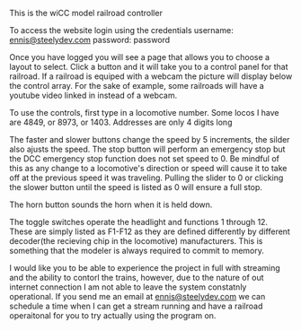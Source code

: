 This is the wiCC model railroad controller

To access the website login using the credentials 
username: ennis@steelydev.com
password: password

Once you have logged you will see a page that allows you to choose a layout to select. 
Click a button and it will take you to a control panel for that railroad. 
If a railroad is equiped with a webcam the picture will display below the control array.
For the sake of example, some railroads will have a youtube video linked in instead of a webcam. 

To use the controls, first type in a locomotive number. 
Some locos I have are 4849, or 8973, or 1403.
Addresses are only 4 digits long

The faster and slower buttons change the speed by 5 increments, the silder also ajusts the speed.
The stop button will perform an emergency stop but the DCC emergency stop function does not set speed to 0. Be mindful of this as any change to a locomotive's direction or speed will cause it to take off at the previous speed it was traveling. Pulling the slider to 0 or clicking the slower button until the speed is listed as 0 will ensure a full stop. 

The horn button sounds the horn when it is held down. 

The toggle switches operate the headlight and functions 1 through 12. These are simply listed as F1-F12 as they are defined differently by different decoder(the recieving chip in the locomotive) manufacturers. This is something that the modeler is always required to commit to memory. 

I would like you to be able to experience the project in full with streaming and the ability to contorl the trains, however, due to the nature of out internet connection I am not able to leave the  system constatnly operational. If you send me an email at ennis@steelydev.com we can schedule a time when I can get a stream running and have a railroad operaitonal for you to try actually using the program on. 